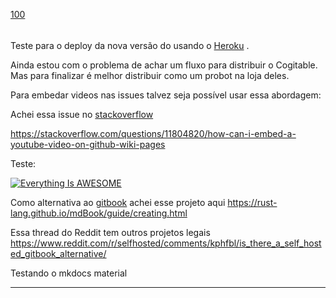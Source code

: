 [100](https://github.com/guilhermeprokisch/guilherme/issues/100) 
###### 

Teste para o deploy da nova versão do usando o [Heroku](Heroku) .


Ainda estou com o problema de achar um fluxo para distribuir o Cogitable.  Mas para finalizar é melhor distribuir como um probot na loja deles.


Para embedar videos nas issues talvez seja possível usar essa abordagem:

Achei essa issue no [stackoverflow](stackoverflow)

https://stackoverflow.com/questions/11804820/how-can-i-embed-a-youtube-video-on-github-wiki-pages


Teste:

[![Everything Is AWESOME](Everything-Is-AWESOME)](https://www.youtube.com/watch?v=StTqXEQ2l-Y "Everything Is AWESOME")


Como alternativa ao [gitbook](gitbook) achei esse projeto aqui https://rust-lang.github.io/mdBook/guide/creating.html


Essa thread do Reddit tem outros projetos legais 
https://www.reddit.com/r/selfhosted/comments/kphfbl/is_there_a_self_hosted_gitbook_alternative/


Testando o mkdocs material

-------------------------------------------------------------------------------


